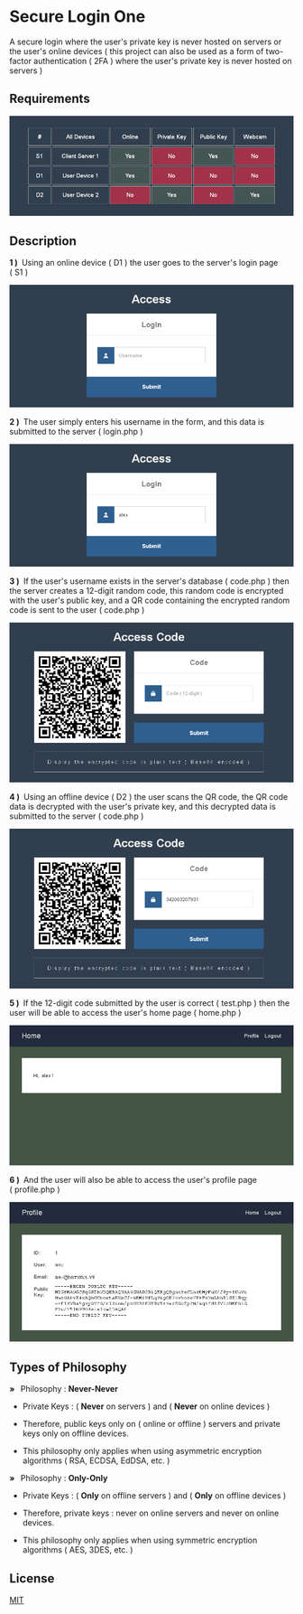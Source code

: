 # Secure Login One

A secure login where the user's private key is never hosted on servers or the user's online devices ( this project can also be used as a form of two-factor authentication ( 2FA ) where the user's private key is never hosted on servers )

## Requirements

![table](docs/table.png)

## Description

**1&nbsp;)&nbsp;** Using an online device (&nbsp;D1&nbsp;) the user goes to the server's login page (&nbsp;S1&nbsp;)

![login1](docs/login1.png)

**2&nbsp;)&nbsp;** The user simply enters his username in the form, and this data is submitted to the server (&nbsp;login.php&nbsp;)

![login2](docs/login2.png)

**3&nbsp;)&nbsp;** If the user's username exists in the server's database (&nbsp;code.php&nbsp;) then the server creates a 12-digit random code, this random code is encrypted with the user's public key, and a QR code containing the encrypted random code is sent to the user (&nbsp;code.php&nbsp;)

![code1](docs/code1.png)

**4&nbsp;)&nbsp;** Using an offline device (&nbsp;D2&nbsp;) the user scans the QR code, the QR code data is decrypted with the user's private key, and this decrypted data is submitted to the server (&nbsp;code.php&nbsp;)

![code2](docs/code2.png)

**5&nbsp;)&nbsp;** If the 12-digit code submitted by the user is correct (&nbsp;test.php&nbsp;) then the user will be able to access the user's home page (&nbsp;home.php&nbsp;)

![home](docs/home.png)

**6&nbsp;)&nbsp;** And the user will also be able to access the user's profile page (&nbsp;profile.php&nbsp;)

![profile](docs/profile.png)

## Types of Philosophy

**&raquo; &nbsp;** Philosophy : **Never-Never**

* Private Keys : (&nbsp;**Never** on servers&nbsp;) and (&nbsp;**Never** on online devices&nbsp;)

* Therefore, public keys only on (&nbsp;online or offline&nbsp;) servers and private keys only on offline devices.

* This philosophy only applies when using asymmetric encryption algorithms (&nbsp;RSA, ECDSA, EdDSA, etc.&nbsp;)

**&raquo; &nbsp;** Philosophy : **Only-Only**

* Private Keys : (&nbsp;**Only** on offline servers&nbsp;) and (&nbsp;**Only** on offline devices&nbsp;)

* Therefore, private keys : never on online servers and never on online devices.

* This philosophy only applies when using symmetric encryption algorithms (&nbsp;AES, 3DES, etc.&nbsp;)

## License

[MIT](https://opensource.org/license/mit)
